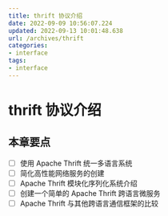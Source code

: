 ```yaml
---
title: thrift 协议介绍
date: 2022-09-09 10:56:07.224
updated: 2022-09-13 10:01:48.638
url: /archives/thrift
categories: 
- interface
tags: 
- interface
---
```


# thrift 协议介绍
## 本章要点
- [ ] 使用 Apache Thrift 统一多语言系统
- [ ] 简化高性能网络服务的创建
- [ ] Apache Thrift 模块化序列化系统介绍
- [ ] 创建一个简单的 Apache Thrift 跨语言微服务
- [ ] Apache Thrift 与其他跨语言通信框架的比较
